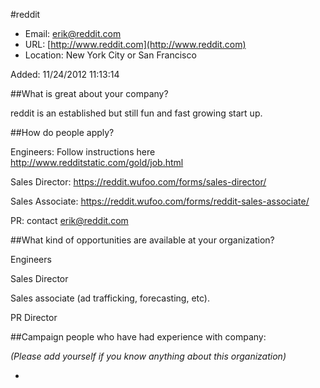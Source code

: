 
#reddit

* Email: [erik@reddit.com](mailto:erik@reddit.com)
* URL: [http://www.reddit.com](http://www.reddit.com)
* Location: New York City or San Francisco

Added: 11/24/2012 11:13:14

##What is great about your company?

reddit is an established but still fun and fast growing start up. 

##How do people apply?

Engineers: Follow instructions here http://www.redditstatic.com/gold/job.html

Sales Director: https://reddit.wufoo.com/forms/sales-director/

Sales Associate: https://reddit.wufoo.com/forms/reddit-sales-associate/

PR: contact erik@reddit.com

##What kind of opportunities are available at your organization?

Engineers

Sales Director

Sales associate (ad trafficking, forecasting, etc).

PR Director

##Campaign people who have had experience with company:

*(Please add yourself if you know anything about this organization)*

* 


    